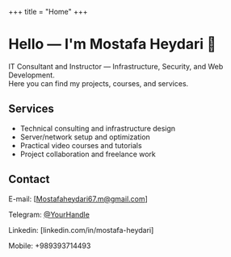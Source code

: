 +++
title = "Home"
+++

# Hello — I'm Mostafa Heydari 👋

IT Consultant and Instructor — Infrastructure, Security, and Web Development.  
Here you can find my projects, courses, and services.

## Services
- Technical consulting and infrastructure design
- Server/network setup and optimization
- Practical video courses and tutorials
- Project collaboration and freelance work

## Contact
E-mail: [Mostafaheydari67.m@gmail.com]

Telegram: [@YourHandle](https://t.me/YourHandle)

Linkedin: [linkedin.com/in/mostafa-heydari]

Mobile: +989393714493
